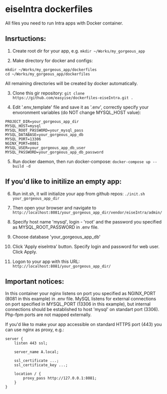 eiseIntra dockerfiles
===

All files you need to run Intra apps with Docker container.

Insrtuctions:
---

1. Create root dir for your app, e.g. `mkdir ~/Works/my_gorgeous_app`

2. Make directory for docker and configs:

```
mkdir ~/Works/my_gorgeous_app/dockerfiles
cd ~/Works/my_gorgeous_app/dockerfiles
```

All remaining directories will be created by docker automatically.

3. Clone this gir repository: `git clone https://github.com/easyise/dockerfiles-eiseIntra.git .`

4. Edit '.env_template' file and save it as '.env', correctly specify your envoronment variables (do NOT change MYSQL_HOST value):

```
PROJECT_DIR=your_gorgeous_app_dir
MYSQL_HOST=mysql
MYSQL_ROOT_PASSWORD=your_mysql_pass
MYSQL_DATABASE=your_gorgeous_app_db
MYSQL_PORT=13306
NGINX_PORT=8081
MYSQL_USER=your_gorgeous_app_db_user
MYSQL_PASSWORD=your_gorgeous_app_db_password
```

5. Run docker daemon, then run docker-compose: `docker-compose up --build -d`

If you'd like to initilize an empty app:
---

6. Run init.sh, it will initialize your app from github repos: `./init.sh your_gorgeous_app_dir`

7. Then open your browser and navigate to `http://localhost:8081/your_gorgeous_app_dir/vendor/eiseIntra/admin/`

8. Specify host name 'mysql', login - 'root' and the password you specified as MYSQL_ROOT_PASSWORD in .env file.

9. Choose database 'your_gorgeous_app_db'

10. Click 'Apply eiseIntra' button. Specify login and password for web user. Click Apply.

11. Logon to your app with this URL:  `http://localhost:8081/your_gorgeous_app_dir/`

Important notices:
---

In this container your nginx listens on port you specified as NGINX_PORT (8081 in this example) in .env file.
MySQL listens for external connections on port specified in MYSQL_PORT (13306 in this example), but internal connections should be established to host 'mysql' on standart port (3306).
Php-fpm ports are not mapped externally.

If you'd like to make your app accessible on standard HTTPS port (443) you can use nginx as proxy, e.g.:
```
server {
    listen 443 ssl;

    server_name A.local;

    ssl_certificate ...;
    ssl_certificate_key ...;

    location / {
        proxy_pass http://127.0.0.1:8081;
    }
}
```

